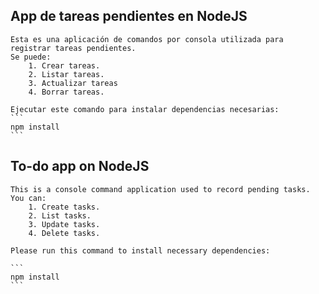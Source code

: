 
## App de tareas pendientes en NodeJS 
    Esta es una aplicación de comandos por consola utilizada para registrar tareas pendientes. 
    Se puede: 
        1. Crear tareas. 
        2. Listar tareas. 
        3. Actualizar tareas 
        4. Borrar tareas. 
    
    Ejecutar este comando para instalar dependencias necesarias:
    ```
    npm install     
    ```

## To-do app on NodeJS

    This is a console command application used to record pending tasks. 
    You can: 
        1. Create tasks. 
        2. List tasks. 
        3. Update tasks. 
        4. Delete tasks. 

    Please run this command to install necessary dependencies:

    ```
    npm install 
    ``` 